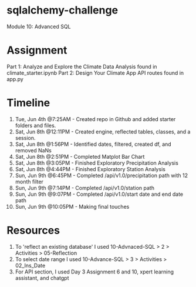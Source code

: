 # sqlalchemy-challenge
Module 10: Advanced SQL

# Assignment 
Part 1: Analyze and Explore the Climate Data 
    Analysis found in climate_starter.ipynb
Part 2: Design Your Climate App 
    API routes found in app.py

# Timeline
1. Tue, Jun 4th @7:25AM - Created repo in Github and added starter folders and files.
2. Sat, Jun 8th @12:11PM - Created engine, reflected tables, classes, and a session.
3. Sat, Jun 8th @1:56PM - Identified dates, filtered, created df, and removed NaNs
4. Sat, Jun 8th @2:51PM - Completed Matplot Bar Chart
5. Sat, Jun 8th @3:05PM - Finished Exploratory Precipitation Analysis
6. Sat, Jun 8th @4:44PM - Finished Exploratory Station Analysis
7. Sun, Jun 9th @6:45PM - Completed /api/v1.0/precipitation path with 12 month filter
8. Sun, Jun 9th @7:14PM - Completed /api/v1.0/station path
9. Sun, Jun 9th @9:07PM - Completed /api/v1.0/start date and end date path
10. Sun, Jun 9th @10:05PM - Making final touches

# Resources
1. To 'reflect an existing database' I used 10-Advnaced-SQL > 2 > Activities > 05-Reflection
2. To select date range I used 10-Advance-SQL > 3 > Activities > 02_Ins_Date 
3. For API section, I used Day 3 Assignment 6 and 10, xpert learning assistant, and chatgpt